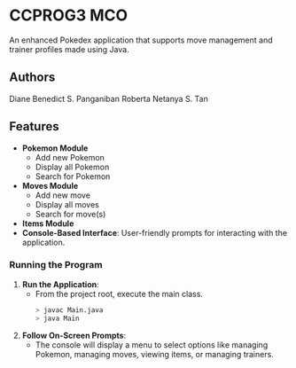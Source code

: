 # CCPROG3 MCO
An enhanced Pokedex application that supports move management and trainer profiles made using Java.

## Authors
Diane Benedict S. Panganiban
Roberta Netanya S. Tan

## Features
- **Pokemon Module**
  - Add new Pokemon
  - Display all Pokemon
  - Search for Pokemon
- **Moves Module**
  - Add new move
  - Display all moves
  - Search for move(s)
- **Items Module**
- **Console-Based Interface**: User-friendly prompts for interacting with the application.

   
### Running the Program
1. **Run the Application**:
   - From the project root, execute the main class.
     ```bash
     > javac Main.java
     > java Main
     ```
2. **Follow On-Screen Prompts**:
   - The console will display a menu to select options like managing Pokemon, managing moves, viewing items, or managing trainers.
